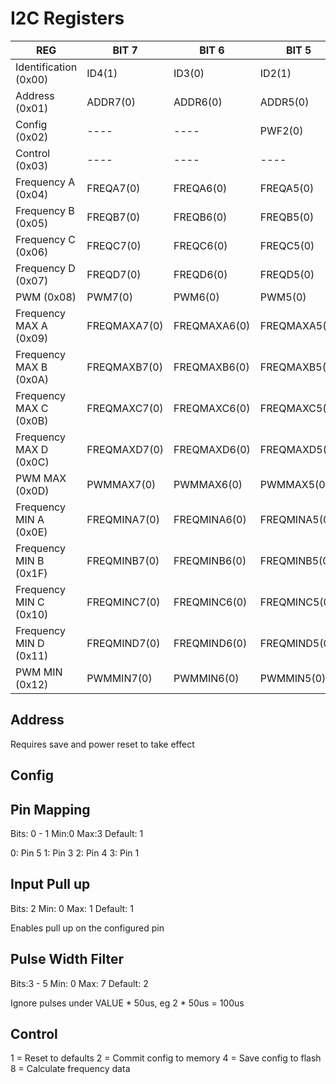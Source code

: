 # I2C Registers

| REG                    | BIT 7        | BIT 6        | BIT 5        | BIT 4        | BIT 3        | BIT 2        | BIT 1        | BIT 0        |
| ---------------------- | ------------ | ------------ | ------------ | ------------ | ------------ | ------------ | ------------ | ------------ |
| Identification (0x00)  | ID4(1)       | ID3(0)       | ID2(1)       | ID1(0)       | ID0(1)       | VER2(0)      | VER1(0)      | VER0(0)      |
| Address (0x01)         | ADDR7(0)     | ADDR6(0)     | ADDR5(0)     | ADDR4(0)     | ADDR3(0)     | ADDR2(0)     | ADDR1(0)     | ADDR0(0)     |
| Config (0x02)          | ----         | ----         | PWF2(0)      | PWF1(1)      | PWF0(0)      | INUP(1)      | PIN1(0)      | PIN0(1)      |
| Control (0x03)         | ----         | ----         | ----         | ----         | CALC(0)      | SAV(0)       | CMT(0)       | RST(0)       |
| Frequency A (0x04)     | FREQA7(0)    | FREQA6(0)    | FREQA5(0)    | FREQA4(0)    | FREQA3(0)    | FREQA2(0)    | FREQA1(0)    | FREQA0(0)    |
| Frequency B (0x05)     | FREQB7(0)    | FREQB6(0)    | FREQB5(0)    | FREQB4(0)    | FREQB3(0)    | FREQB2(0)    | FREQB1(0)    | FREQB0(0)    |
| Frequency C (0x06)     | FREQC7(0)    | FREQC6(0)    | FREQC5(0)    | FREQC4(0)    | FREQC3(0)    | FREQC2(0)    | FREQC1(0)    | FREQC0(0)    |
| Frequency D (0x07)     | FREQD7(0)    | FREQD6(0)    | FREQD5(0)    | FREQD4(0)    | FREQD3(0)    | FREQD2(0)    | FREQD1(0)    | FREQD0(0)    |
| PWM (0x08)             | PWM7(0)      | PWM6(0)      | PWM5(0)      | PWM4(0)      | PWM3(0)      | PWM2(0)      | PWM1(0)      | PWM0(0)      |
| Frequency MAX A (0x09) | FREQMAXA7(0) | FREQMAXA6(0) | FREQMAXA5(0) | FREQMAXA4(0) | FREQMAXA3(0) | FREQMAXA2(0) | FREQMAXA1(0) | FREQMAXA0(0) |
| Frequency MAX B (0x0A) | FREQMAXB7(0) | FREQMAXB6(0) | FREQMAXB5(0) | FREQMAXB4(0) | FREQMAXB3(0) | FREQMAXB2(0) | FREQMAXB1(0) | FREQMAXB0(0) |
| Frequency MAX C (0x0B) | FREQMAXC7(0) | FREQMAXC6(0) | FREQMAXC5(0) | FREQMAXC4(0) | FREQMAXC3(0) | FREQMAXC2(0) | FREQMAXC1(0) | FREQMAXC0(0) |
| Frequency MAX D (0x0C) | FREQMAXD7(0) | FREQMAXD6(0) | FREQMAXD5(0) | FREQMAXD4(0) | FREQMAXD3(0) | FREQMAXD2(0) | FREQMAXD1(0) | FREQMAXD0(0) |
| PWM MAX (0x0D)         | PWMMAX7(0)   | PWMMAX6(0)   | PWMMAX5(0)   | PWMMAX4(0)   | PWMMAX3(0)   | PWMMAX2(0)   | PWMMAX1(0)   | PWMMAX0(0)   |
| Frequency MIN A (0x0E) | FREQMINA7(0) | FREQMINA6(0) | FREQMINA5(0) | FREQMINA4(0) | FREQMINA3(0) | FREQMINA2(0) | FREQMINA1(0) | FREQMINA0(0) |
| Frequency MIN B (0x1F) | FREQMINB7(0) | FREQMINB6(0) | FREQMINB5(0) | FREQMINB4(0) | FREQMINB3(0) | FREQMINB2(0) | FREQMINB1(0) | FREQMINB0(0) |
| Frequency MIN C (0x10) | FREQMINC7(0) | FREQMINC6(0) | FREQMINC5(0) | FREQMINC4(0) | FREQMINC3(0) | FREQMINC2(0) | FREQMINC1(0) | FREQMINC0(0) |
| Frequency MIN D (0x11) | FREQMIND7(0) | FREQMIND6(0) | FREQMIND5(0) | FREQMIND4(0) | FREQMIND3(0) | FREQMIND2(0) | FREQMIND1(0) | FREQMIND0(0) |
| PWM MIN (0x12)         | PWMMIN7(0)   | PWMMIN6(0)   | PWMMIN5(0)   | PWMMIN4(0)   | PWMMIN3(0)   | PWMMIN2(0)   | PWMMIN1(0)   | PWMMIN0(0)   |

## Address

Requires save and power reset to take effect

## Config

## Pin Mapping

Bits: 0 - 1 Min:0 Max:3 Default: 1

0: Pin 5
1: Pin 3
2: Pin 4
3: Pin 1

## Input Pull up

Bits: 2 Min: 0 Max: 1 Default: 1

Enables pull up on the configured pin

## Pulse Width Filter

Bits:3 - 5 Min: 0 Max: 7 Default: 2

Ignore pulses under VALUE \* 50us, eg 2 \* 50us = 100us

## Control

1 = Reset to defaults
2 = Commit config to memory
4 = Save config to flash
8 = Calculate frequency data
